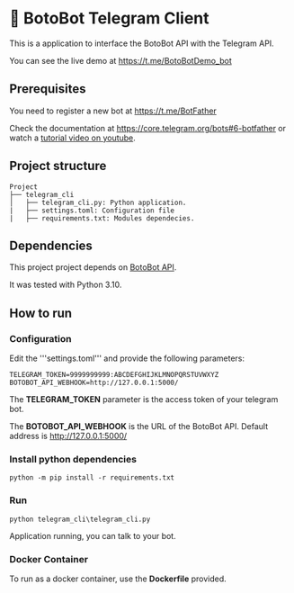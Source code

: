 # 🐬 BotoBot Telegram Client
This is a application to interface the BotoBot API with the Telegram API.

You can see the live demo at https://t.me/BotoBotDemo_bot

## Prerequisites
You need to register a new bot at https://t.me/BotFather

Check the documentation at https://core.telegram.org/bots#6-botfather or watch a <a href='https://www.youtube.com/results?search_query=botfather' target='_blank'>tutorial video on youtube</a>.

## Project structure
```
Project
├── telegram_cli
│   ├── telegram_cli.py: Python application.
|   ├── settings.toml: Configuration file
|   ├── requirements.txt: Modules dependecies.
```

## Dependencies
This project project depends on [BotoBot API](https://github.com/abnatal/botobot/tree/main/api).

It was tested with Python 3.10.

## How to run
### Configuration
Edit the '''settings.toml''' and provide the following parameters:
```
TELEGRAM_TOKEN=9999999999:ABCDEFGHIJKLMNOPQRSTUVWXYZ
BOTOBOT_API_WEBHOOK=http://127.0.0.1:5000/
```
The __TELEGRAM_TOKEN__ parameter is the access token of your telegram bot.

The __BOTOBOT_API_WEBHOOK__ is the URL of the BotoBot API. Default address is http://127.0.0.1:5000/

### Install python dependencies
```
python -m pip install -r requirements.txt
```

### Run
```
python telegram_cli\telegram_cli.py
```
Application running, you can talk to your bot.

### Docker Container
To run as a docker container, use the __Dockerfile__ provided.
